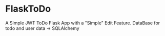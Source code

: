 # FlaskToDo
A Simple JWT ToDo Flask App with a "Simple" Edit Feature. DataBase for todo and user data -> SQLAlchemy
